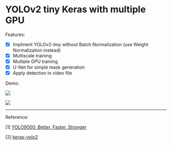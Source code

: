 # YOLOv2 tiny Keras with multiple GPU

Features:

- [x] Implment YOLOv2-tiny without Batch Normalization (use Weight Normalization instead)
- [x] Multiscale training 
- [x] Multiple GPU training
- [x] U-Net for simple mask generation
- [x] Apply detection in video file

Demo:

[![](https://img.youtube.com/vi/EL74bwGrowg/maxresdefault.jpg)](https://www.youtube.com/watch?v=EL74bwGrowg)

[![](https://img.youtube.com/vi/NoXDnLQ5GiQ/maxresdefault.jpg)](https://www.youtube.com/watch?v=NoXDnLQ5GiQ)

---
Reference:

[1] [YOLO9000: Better, Faster, Stronger](https://arxiv.org/abs/1612.08242)

[2] [keras-yolo2](https://github.com/experiencor/keras-yolo2)

